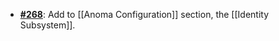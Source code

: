   -  [**#268**](https://github.com/anoma/nspec/pull/268): Add to [[Anoma Configuration]] section, the [[Identity Subsystem]].
